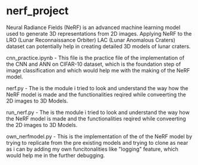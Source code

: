 # nerf_project
Neural Radiance Fields (NeRF) is an advanced machine learning model used to generate 3D representations from 2D images. Applying NeRF to the LRO (Lunar Reconnaissance Orbiter) LAC (Lunar Anomalous Craters) dataset can potentially help in creating detailed 3D models of lunar craters. 


cnn_practice.ipynb - This file is the practice file of the implementation of the CNN and ANN on CIFAR-10 dataset, which is the foundation step of image classification and which would help me with the making of the NeRF model.

nerf.py - The is the module i tried to look and understand the way how the NeRF model is made and the functionalities reqired while conveerting the 2D images to 3D Models.

run_nerf.py - The is the module i tried to look and understand the way how the NeRF model is made and the functionalities reqired while conveerting the 2D images to 3D Models.

own_nerfmodel.py - This is the implementation of the of the NeRF model by trying to replicate from the pre existing models and trying to clone as near as i can by adding my own funcitonalities like "logging" feature, which would help me in the further debugging. 
